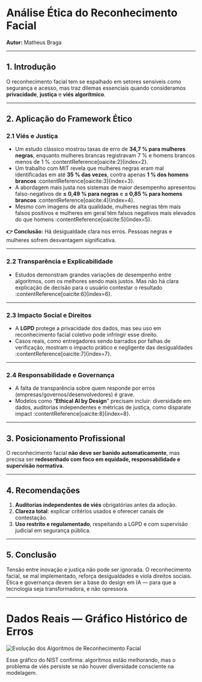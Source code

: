 #  Análise Ética do Reconhecimento Facial

**Autor:** Matheus Braga  

---

## 1. Introdução  
O reconhecimento facial tem se espalhado em setores sensíveis como segurança e acesso, mas traz dilemas essenciais quando consideramos **privacidade**, **justiça** e **viés algorítmico**.

---

## 2. Aplicação do Framework Ético  

### 2.1 Viés e Justiça  
- Um estudo clássico mostrou taxas de erro de **34,7 % para mulheres negras**, enquanto mulheres brancas registravam 7 % e homens brancos menos de 1 % :contentReference[oaicite:2]{index=2}.  
- Um trabalho com MIT revela que mulheres negras eram mal identificadas em até **35 % das vezes**, contra apenas **1 % dos homens brancos** :contentReference[oaicite:3]{index=3}.  
- A abordagem mais justa nos sistemas de maior desempenho apresentou falso-negativos de **≤ 0,49 % para negras** e **≤ 0,85 % para homens brancos** :contentReference[oaicite:4]{index=4}.  
- Mesmo com imagens de alta qualidade, mulheres negras têm mais falsos positivos e mulheres em geral têm falsos negativos mais elevados do que homens :contentReference[oaicite:5]{index=5}.

**👉 Conclusão:** Há desigualdade clara nos erros. Pessoas negras e mulheres sofrem desvantagem significativa.

---

### 2.2 Transparência e Explicabilidade  
- Estudos demonstram grandes variações de desempenho entre algoritmos, com os melhores sendo mais justos. Mas não há clara explicação de decisão para o usuário contestar o resultado :contentReference[oaicite:6]{index=6}.

---

### 2.3 Impacto Social e Direitos  
- A **LGPD** protege a privacidade dos dados, mas seu uso em reconhecimento facial coletivo pode infringir esse direito.  
- Casos reais, como entregadores sendo barrados por falhas de verificação, mostram o impacto prático e negligente das desigualdades :contentReference[oaicite:7]{index=7}.

---

### 2.4 Responsabilidade e Governança  
- A falta de transparência sobre quem responde por erros (empresas/governos/desenvolvedores) é grave.  
- Modelos como “**Ethical AI by Design**” precisam incluir: diversidade em dados, auditorias independentes e métricas de justiça, como disparate impact :contentReference[oaicite:8]{index=8}.

---

## 3. Posicionamento Profissional  
O reconhecimento facial **não deve ser banido automaticamente**, mas precisa ser **redesenhado com foco em equidade, responsabilidade e supervisão normativa**.

---

## 4. Recomendações  
1. **Auditorias independentes de viés** obrigatórias antes da adoção.  
2. **Clareza total**: explicar critérios usados e oferecer canais de contestação.  
3. **Uso restrito e regulamentado**, respeitando a LGPD e com supervisão judicial em segurança pública.

---

## 5. Conclusão  
Tensão entre inovação e justiça não pode ser ignorada. O reconhecimento facial, se mal implementado, reforça desigualdades e viola direitos sociais. Ética e governança devem ser a base do design em IA — para que a tecnologia seja transformadora, e não opressora.

---

#  Dados Reais — Gráfico Histórico de Erros

![Evolução dos Algoritmos de Reconhecimento Facial](![img-68](https://github.com/user-attachments/assets/f97ba391-df18-4737-a95b-712831e88c8a))

Esse gráfico do NIST confirma: algoritmos estão melhorando, mas o problema de viés persiste se não houver diversidade consciente na modelagem.
